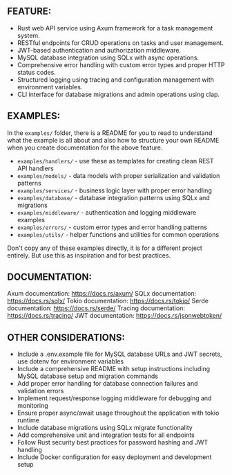 ## FEATURE:

- Rust web API service using Axum framework for a task management system.
- RESTful endpoints for CRUD operations on tasks and user management.
- JWT-based authentication and authorization middleware.
- MySQL database integration using SQLx with async operations.
- Comprehensive error handling with custom error types and proper HTTP status codes.
- Structured logging using tracing and configuration management with environment variables.
- CLI interface for database migrations and admin operations using clap.

## EXAMPLES:

In the `examples/` folder, there is a README for you to read to understand what the example is all about and also how to structure your own README when you create documentation for the above feature.

- `examples/handlers/` - use these as templates for creating clean REST API handlers
- `examples/models/` - data models with proper serialization and validation patterns
- `examples/services/` - business logic layer with proper error handling
- `examples/database/` - database integration patterns using SQLx and migrations
- `examples/middleware/` - authentication and logging middleware examples
- `examples/errors/` - custom error types and error handling patterns
- `examples/utils/` - helper functions and utilities for common operations

Don't copy any of these examples directly, it is for a different project entirely. But use this as inspiration and for best practices.

## DOCUMENTATION:

Axum documentation: https://docs.rs/axum/
SQLx documentation: https://docs.rs/sqlx/
Tokio documentation: https://docs.rs/tokio/
Serde documentation: https://docs.rs/serde/
Tracing documentation: https://docs.rs/tracing/
JWT documentation: https://docs.rs/jsonwebtoken/

## OTHER CONSIDERATIONS:

- Include a .env.example file for MySQL database URLs and JWT secrets, use dotenv for environment variables
- Include a comprehensive README with setup instructions including MySQL database setup and migration commands
- Add proper error handling for database connection failures and validation errors
- Implement request/response logging middleware for debugging and monitoring
- Ensure proper async/await usage throughout the application with tokio runtime
- Include database migrations using SQLx migrate functionality
- Add comprehensive unit and integration tests for all endpoints
- Follow Rust security best practices for password hashing and JWT handling
- Include Docker configuration for easy deployment and development setup
